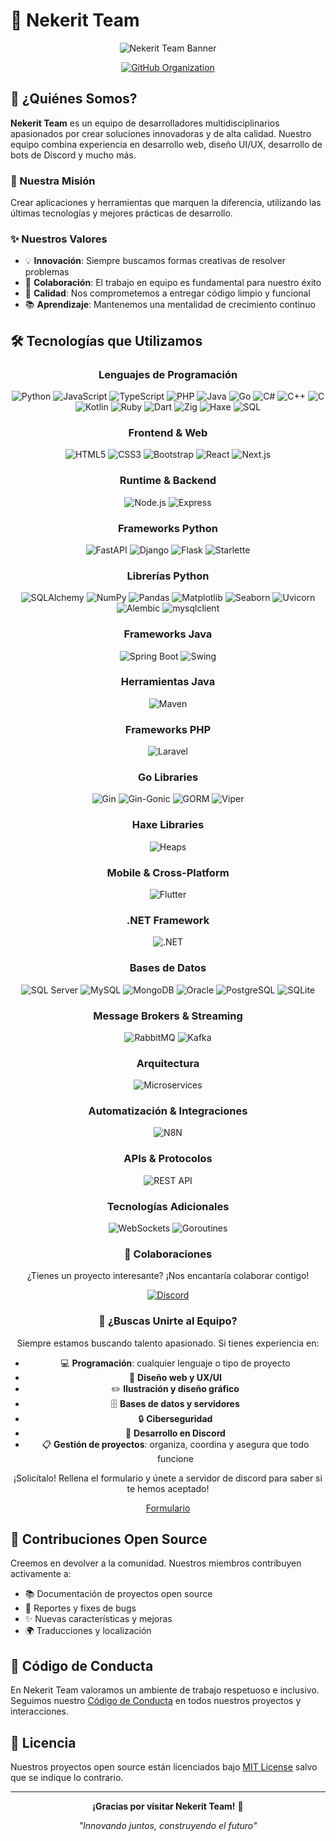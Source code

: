 # 🚀 Nekerit Team

<div align="center">

![Nekerit Team Banner](https://soyhugo.es/nekerit/multimedia/banner_nekerit.jpg)

[![GitHub Organization](https://img.shields.io/badge/GitHub-Nekerit--Team-181717?style=for-the-badge&logo=github&logoColor=white)](https://github.com/Nekerit-Team)
</div>

## 🌟 ¿Quiénes Somos?

**Nekerit Team** es un equipo de desarrolladores multidisciplinarios apasionados por crear soluciones innovadoras y de alta calidad. Nuestro equipo combina experiencia en desarrollo web, diseño UI/UX, desarrollo de bots de Discord y mucho más.

### 🎯 Nuestra Misión
Crear aplicaciones y herramientas que marquen la diferencia, utilizando las últimas tecnologías y mejores prácticas de desarrollo.

### ✨ Nuestros Valores
- 💡 **Innovación**: Siempre buscamos formas creativas de resolver problemas
- 🤝 **Colaboración**: El trabajo en equipo es fundamental para nuestro éxito
- 🔧 **Calidad**: Nos comprometemos a entregar código limpio y funcional
- 📚 **Aprendizaje**: Mantenemos una mentalidad de crecimiento continuo

</div>

## 🛠️ Tecnologías que Utilizamos
<div align="center">

### Lenguajes de Programación
![Python](https://img.shields.io/badge/-Python-3776AB?style=flat-square&logo=python&logoColor=white)
![JavaScript](https://img.shields.io/badge/-JavaScript-F7DF1E?style=flat-square&logo=javascript&logoColor=black)
![TypeScript](https://img.shields.io/badge/-TypeScript-3178C6?style=flat-square&logo=typescript&logoColor=white)
![PHP](https://img.shields.io/badge/-PHP-777BB4?style=flat-square&logo=php&logoColor=white)
![Java](https://img.shields.io/badge/-Java-007396?style=flat-square&logo=java&logoColor=white)
![Go](https://img.shields.io/badge/-Go-00ADD8?style=flat-square&logo=go&logoColor=white)
![C#](https://img.shields.io/badge/-C%23-239120?style=flat-square&logo=c-sharp&logoColor=white)
![C++](https://img.shields.io/badge/-C++-00599C?style=flat-square&logo=cplusplus&logoColor=white)
![C](https://img.shields.io/badge/-C-A8B9CC?style=flat-square&logo=c&logoColor=black)
![Kotlin](https://img.shields.io/badge/-Kotlin-7F52FF?style=flat-square&logo=kotlin&logoColor=white)
![Ruby](https://img.shields.io/badge/-Ruby-CC342D?style=flat-square&logo=ruby&logoColor=white)
![Dart](https://img.shields.io/badge/-Dart-0175C2?style=flat-square&logo=dart&logoColor=white)
![Zig](https://img.shields.io/badge/-Zig-F7A41D?style=flat-square&logo=zig&logoColor=white)
![Haxe](https://img.shields.io/badge/-Haxe-EA8220?style=flat-square&logo=haxe&logoColor=white)
![SQL](https://img.shields.io/badge/-SQL-4479A1?style=flat-square&logo=mysql&logoColor=white)

### Frontend & Web
![HTML5](https://img.shields.io/badge/-HTML5-E34F26?style=flat-square&logo=html5&logoColor=white)
![CSS3](https://img.shields.io/badge/-CSS3-1572B6?style=flat-square&logo=css3&logoColor=white)
![Bootstrap](https://img.shields.io/badge/-Bootstrap-7952B3?style=flat-square&logo=bootstrap&logoColor=white)
![React](https://img.shields.io/badge/-React-61DAFB?style=flat-square&logo=react&logoColor=black)
![Next.js](https://img.shields.io/badge/-Next.js-000000?style=flat-square&logo=next.js&logoColor=white)

### Runtime & Backend
![Node.js](https://img.shields.io/badge/-Node.js-339933?style=flat-square&logo=node.js&logoColor=white)
![Express](https://img.shields.io/badge/-Express-000000?style=flat-square&logo=express&logoColor=white)

### Frameworks Python
![FastAPI](https://img.shields.io/badge/-FastAPI-009688?style=flat-square&logo=fastapi&logoColor=white)
![Django](https://img.shields.io/badge/-Django-092E20?style=flat-square&logo=django&logoColor=white)
![Flask](https://img.shields.io/badge/-Flask-000000?style=flat-square&logo=flask&logoColor=white)
![Starlette](https://img.shields.io/badge/-Starlette-FF6B6B?style=flat-square&logo=starlette&logoColor=white)

### Librerías Python
![SQLAlchemy](https://img.shields.io/badge/-SQLAlchemy-D71F00?style=flat-square&logo=sqlalchemy&logoColor=white)
![NumPy](https://img.shields.io/badge/-NumPy-013243?style=flat-square&logo=numpy&logoColor=white)
![Pandas](https://img.shields.io/badge/-Pandas-150458?style=flat-square&logo=pandas&logoColor=white)
![Matplotlib](https://img.shields.io/badge/-Matplotlib-11557C?style=flat-square&logo=matplotlib&logoColor=white)
![Seaborn](https://img.shields.io/badge/-Seaborn-3776AB?style=flat-square&logoColor=white)
![Uvicorn](https://img.shields.io/badge/-Uvicorn-009688?style=flat-square&logoColor=white)
![Alembic](https://img.shields.io/badge/-Alembic-FF6B6B?style=flat-square&logoColor=white)
![mysqlclient](https://img.shields.io/badge/-mysqlclient-4479A1?style=flat-square&logoColor=white)

### Frameworks Java
![Spring Boot](https://img.shields.io/badge/-Spring%20Boot-6DB33F?style=flat-square&logo=spring-boot&logoColor=white)
![Swing](https://img.shields.io/badge/-Swing-007396?style=flat-square&logo=java&logoColor=white)

### Herramientas Java
![Maven](https://img.shields.io/badge/-Maven-C71A36?style=flat-square&logo=apache-maven&logoColor=white)

### Frameworks PHP
![Laravel](https://img.shields.io/badge/-Laravel-FF2D20?style=flat-square&logo=laravel&logoColor=white)

### Go Libraries
![Gin](https://img.shields.io/badge/-Gin-00ADD8?style=flat-square&logoColor=white)
![Gin-Gonic](https://img.shields.io/badge/-Gin--Gonic-00ADD8?style=flat-square&logoColor=white)
![GORM](https://img.shields.io/badge/-GORM-00ADD8?style=flat-square&logoColor=white)
![Viper](https://img.shields.io/badge/-Viper-00ADD8?style=flat-square&logoColor=white)

### Haxe Libraries
![Heaps](https://img.shields.io/badge/-Heaps-EA8220?style=flat-square&logoColor=white)

### Mobile & Cross-Platform
![Flutter](https://img.shields.io/badge/-Flutter-02569B?style=flat-square&logo=flutter&logoColor=white)

### .NET Framework
![.NET](https://img.shields.io/badge/-.NET-512BD4?style=flat-square&logo=dotnet&logoColor=white)

### Bases de Datos
![SQL Server](https://img.shields.io/badge/-SQL%20Server-CC2927?style=flat-square&logo=microsoft-sql-server&logoColor=white)
![MySQL](https://img.shields.io/badge/-MySQL-4479A1?style=flat-square&logo=mysql&logoColor=white)
![MongoDB](https://img.shields.io/badge/-MongoDB-47A248?style=flat-square&logo=mongodb&logoColor=white)
![Oracle](https://img.shields.io/badge/-Oracle-F80000?style=flat-square&logo=oracle&logoColor=white)
![PostgreSQL](https://img.shields.io/badge/-PostgreSQL-336791?style=flat-square&logo=postgresql&logoColor=white)
![SQLite](https://img.shields.io/badge/-SQLite-003B57?style=flat-square&logo=sqlite&logoColor=white)

### Message Brokers & Streaming
![RabbitMQ](https://img.shields.io/badge/-RabbitMQ-FF6600?style=flat-square&logo=rabbitmq&logoColor=white)
![Kafka](https://img.shields.io/badge/-Kafka-231F20?style=flat-square&logo=apache-kafka&logoColor=white)

### Arquitectura
![Microservices](https://img.shields.io/badge/-Microservices-FF6B35?style=flat-square&logoColor=white)

### Automatización & Integraciones
![N8N](https://img.shields.io/badge/-N8N-EA4B71?style=flat-square&logo=n8n&logoColor=white)

### APIs & Protocolos
![REST API](https://img.shields.io/badge/-REST%20API-FF6B35?style=flat-square&logoColor=white)

### Tecnologías Adicionales
![WebSockets](https://img.shields.io/badge/-WebSockets-010101?style=flat-square&logoColor=white)
![Goroutines](https://img.shields.io/badge/-Goroutines-00ADD8?style=flat-square&logoColor=white)

</div>

<div align="center">

### 🤝 Colaboraciones

¿Tienes un proyecto interesante? ¡Nos encantaría colaborar contigo!

[![Discord](https://img.shields.io/badge/-Discord%20Server-5865F2?style=for-the-badge&logo=discord&logoColor=white)](https://discord.gg/k2jEVnKZ97)

### 💼 ¿Buscas Unirte al Equipo?

Siempre estamos buscando talento apasionado. Si tienes experiencia en:
- 💻 **Programación**: cualquier lenguaje o tipo de proyecto
- 🎨 **Diseño web y UX/UI**
- ✏️ **Ilustración y diseño gráfico**
- 🗄️ **Bases de datos y servidores**
- 🔒 **Ciberseguridad**
- 🤖 **Desarrollo en Discord**
- 📋 **Gestión de proyectos**: organiza, coordina y asegura que todo funcione

¡Solicítalo! Rellena el formulario y únete a servidor de discord para saber si te hemos aceptado!

[Formulario](https://soyhugo.es/nekerit/formulario)

</div>

## 🤝 Contribuciones Open Source

Creemos en devolver a la comunidad. Nuestros miembros contribuyen activamente a:
- 📚 Documentación de proyectos open source
- 🐛 Reportes y fixes de bugs
- ✨ Nuevas características y mejoras
- 🌍 Traducciones y localización

## 📜 Código de Conducta

En Nekerit Team valoramos un ambiente de trabajo respetuoso e inclusivo. Seguimos nuestro [Código de Conducta](./CODE_OF_CONDUCT.md) en todos nuestros proyectos y interacciones.

## 📄 Licencia

Nuestros proyectos open source están licenciados bajo [MIT License](https://mit-license.org) salvo que se indique lo contrario.

---

<div align="center">

**¡Gracias por visitar Nekerit Team!** 🚀

*"Innovando juntos, construyendo el futuro"*

</div>
